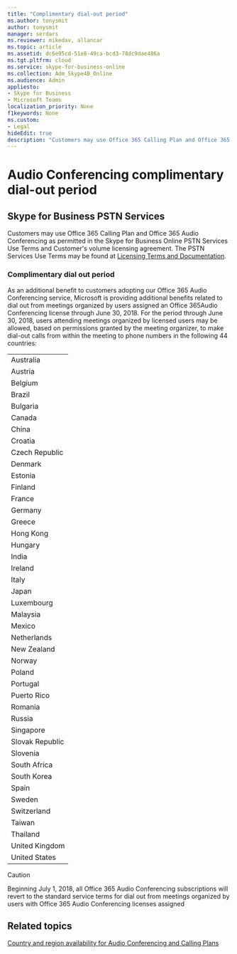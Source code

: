 ```yaml
---
title: "Complimentary dial-out period"
ms.author: tonysmit
author: tonysmit
manager: serdars
ms.reviewer: mikedav, allancar
ms.topic: article
ms.assetid: dc6e95cd-51e8-49ca-bcd3-78dc9dae486a
ms.tgt.pltfrm: cloud
ms.service: skype-for-business-online
ms.collection: Adm_Skype4B_Online
ms.audience: Admin
appliesto:
- Skype for Business
- Microsoft Teams
localization_priority: None
f1keywords: None
ms.custom:
- Legal
hideEdit: true
description: "Customers may use Office 365 Calling Plan and Office 365 Audio Conferencing as permitted in the Skype for Business Online PSTN Services Use Terms and Customer's volume licensing agreement."
---
```


# Audio Conferencing complimentary dial-out period

## Skype for Business PSTN Services

Customers may use Office 365 Calling Plan and Office 365 Audio Conferencing as permitted in the Skype for Business Online PSTN Services Use Terms and Customer's volume licensing agreement. The PSTN Services Use Terms may be found at [Licensing Terms and Documentation](http://www.microsoftvolumelicensing.com/DocumentSearch.aspx?Mode=2&amp;Keyword=PSTN).
  
### Complimentary dial out period

As an additional benefit to customers adopting our Office 365 Audio Conferencing service, Microsoft is providing additional benefits related to dial out from meetings organized by users assigned an Office 365Audio Conferencing license through June 30, 2018. For the period through June 30, 2018, users attending meetings organized by licensed users may be allowed, based on permissions granted by the meeting organizer, to make dial-out calls from within the meeting to phone numbers in the following 44 countries:
  
|    |
|-----|
|Australia  <br/> |
|Austria  <br/> |
|Belgium  <br/> |
|Brazil  <br/> |
|Bulgaria  <br/> |
|Canada  <br/> |
|China  <br/> |
|Croatia  <br/> |
|Czech Republic  <br/> |
|Denmark  <br/> |
|Estonia  <br/> |
|Finland  <br/> |
|France  <br/> |
|Germany  <br/> |
|Greece  <br/> |
|Hong Kong  <br/> |
|Hungary  <br/> |
|India  <br/> |
|Ireland  <br/> |
|Italy  <br/> |
|Japan  <br/> |
|Luxembourg  <br/> |
|Malaysia  <br/> |
|Mexico  <br/> |
|Netherlands  <br/> |
|New Zealand  <br/> |
|Norway  <br/> |
|Poland  <br/> |
|Portugal  <br/> |
|Puerto Rico  <br/> |
|Romania  <br/> |
|Russia  <br/> |
|Singapore  <br/> |
|Slovak Republic  <br/> |
|Slovenia  <br/> |
|South Africa  <br/> |
|South Korea  <br/> |
|Spain  <br/> |
|Sweden  <br/> |
|Switzerland  <br/> |
|Taiwan  <br/> |
|Thailand  <br/> |
|United Kingdom  <br/> |
|United States  <br/> |
   
> [!CAUTION]
> Beginning July 1, 2018, all Office 365 Audio Conferencing subscriptions will revert to the standard service terms for dial out from meetings organized by users with Office 365 Audio Conferencing licenses assigned 
  
## Related topics
[Country and region availability for Audio Conferencing and Calling Plans](/microsoftteams/country-and-region-availability-for-audio-conferencing-and-calling-plans/country-and-region-availability-for-audio-conferencing-and-calling-plans)
